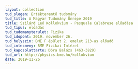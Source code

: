 ```yaml
---
layout: collection
tud_slogen: Értékteremtő tudomány
tud_title: A Magyar Tudomány Ünnepe 2019
title: Szilárd Leó Kollokvium - Pasquale Calabrese előadása
tud_tipus: előadás
tud_tudomanyterulet: Fizika
tud_idopont: 2019. november 26.
tud_helyszin: BME F épület 2. emelet 213-as előadó
tud_intezmeny: BME Fizikai Intézet
tud_kapcsolattarto: Dóra Balázs (463-3829)
tud_url: http://physics.bme.hu/kollokvium
date: 2019-11-26
---
```

